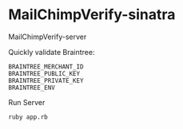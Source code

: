 # MailChimpVerify-sinatra
MailChimpVerify-server

Quickly validate Braintree:

    BRAINTREE_MERCHANT_ID
    BRAINTREE_PUBLIC_KEY
    BRAINTREE_PRIVATE_KEY
    BRAINTREE_ENV
    
Run Server
    
    ruby app.rb
